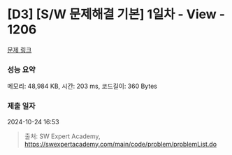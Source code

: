 # [D3] [S/W 문제해결 기본] 1일차 - View - 1206 

[문제 링크](https://swexpertacademy.com/main/code/problem/problemDetail.do?contestProbId=AV134DPqAA8CFAYh) 

### 성능 요약

메모리: 48,984 KB, 시간: 203 ms, 코드길이: 360 Bytes

### 제출 일자

2024-10-24 16:53



> 출처: SW Expert Academy, https://swexpertacademy.com/main/code/problem/problemList.do